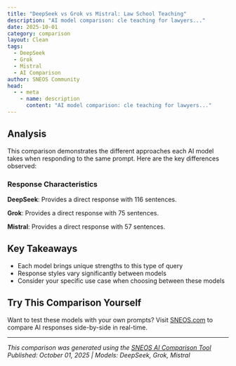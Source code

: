 ```yaml
---
title: "DeepSeek vs Grok vs Mistral: Law School Teaching"
description: "AI model comparison: cle teaching for lawyers..."
date: 2025-10-01
category: comparison
layout: Clean
tags:
  - DeepSeek
  - Grok
  - Mistral
  - AI Comparison
author: SNEOS Community
head:
  - - meta
    - name: description
      content: "AI model comparison: cle teaching for lawyers..."
---
```


<ChatComparison
  title="DeepSeek vs Grok vs Mistral: Law School Teaching"
  prompt="cle teaching for lawyers"
  :responses='{
    "DeepSeek": "Of course. \u0022CLE teaching for lawyers\u0022 is a fantastic and impactful career path. It combines legal expertise with education and professional development.\n\nHere is a comprehensive guide covering what it is, why you should do it, how to get started, and best practices for success.\n\n---\n\n### 1. What is CLE Teaching?\n\nContinuing Legal Education (CLE) is mandatory professional training that lawyers must complete to maintain their license to practice law. CLE teaching involves creating and delivering educational content to other attorneys on these topics.\n\n**Key Characteristics:**\n*   **Audience:** Fellow lawyers, judges, and legal professionals.\n*   **Purpose:** To update practitioners on recent changes in the law, teach new skills (e.g., e-discovery, legal tech), and reinforce ethical obligations.\n*   **Format:** Live webinars, on-demand videos, in-person seminars, multi-day conferences, and written materials.\n*   **Content:** Can be highly substantive (e.g., \u0022Recent Developments in Securities Law\u0022), practical (e.g., \u0022Voir Dire Strategies\u0022), or ethical (e.g., \u0022Navigating Conflicts in a Digital World\u0022).\n\n---\n\n### 2. Why Become a CLE Teacher? The Benefits\n\n*   **Establish Yourself as an Expert:** There is no better way to build your reputation as a thought leader in your niche.\n*   **Marketing \u0026 Business Development:** It\u0027s a powerful, high-value form of marketing. Attendees see you as a knowledgeable and trustworthy authority, which can lead to referrals and new clients.\n*   **Intellectual Stimulation:** It forces you to stay at the very top of your field, synthesize complex information, and think critically about your practice.\n*   **Networking:** You connect with other leading practitioners, judges, and potential clients.\n*   **Additional Revenue:** While not always the primary motivator, many CLE teachers are paid an honorarium or a percentage of the course revenue.\n*   **Giving Back:** You contribute to raising the level of competence and ethics within the legal profession.\n\n---\n\n### 3. How to Get Started: A Step-by-Step Guide\n\n#### Step 1: Identify Your Niche\nYou cannot be an expert in everything. Your niche should be:\n*   **An area you are passionate about.**\n*   **An area with recent, significant developments** (new statutes, landmark cases, regulatory changes).\n*   **An area where other lawyers struggle** and need guidance (e.g., \u0022Cryptocurrency for the General Practitioner,\u0022 \u0022AI Tools in Contract Review\u0022).\n\n#### Step 2: Develop a Compelling Topic and Title\nYour topic should be specific, relevant, and solution-oriented.\n*   **Weak:** \u0022Updates in Employment Law\u0022\n*   **Strong:** \u0022The 5 Biggest Mistakes Employers Are Making with Remote Workers in 2024: A Legal and Practical Guide\u0022\n*   **Weak:** \u0022Contract Law\u0022\n*   **Strong:** \u0022Drafting Ironclad Indemnification Clauses: Lessons from Recent Litigation\u0022\n\n#### Step 3: Choose Your Platform\nThere are several avenues to present CLE:\n\n*   **CLE Providers:** These are organizations dedicated to producing CLE.\n    *   **National Providers:** Practising Law Institute (PLI), American Law Institute (ALI), National Constitution Center (NCC), etc. Highly competitive but great for reputation.\n    *   **State \u0026 Local Bar Associations:** Your state bar, city bar, or specialty bar associations (e.g., ABA Sections). This is often the easiest entry point.\n    *   **For-Proefit Companies:** WestLegalEd, LexisNexis, Lawline, etc. They often have a high volume of needs.\n\n*   **Law Firms:** Many mid-to-large firms run internal CLE programs for their attorneys. Volunteer to present. It\u0027s great practice.\n\n*   **Solo/Small Firm Route:** You can create and market your own CLE. This is more work but gives you full control and profit. You\u0027ll need to get your course accredited by your state\u0027s CLE board.\n\n#### Step 4: Pitch Your Program\nContact the CLE director or program chair at your chosen platform.\n*   **Your Pitch Should Include:**\n    *   A catchy, descriptive title.\n    *   A concise abstract (3-5 sentences) explaining what the course is about and why it\u0027s important *now*.\n    *   A list of 3-5 key takeaways for the attendee.\n    *   A brief bio highlighting your expertise in this specific area (e.g., \u0022I have litigated 15 cases involving the Defend Trade Secrets Act,\u0022 or \u0022I have counseled over 50 startups on their founding documents.\u0022).\n\n#### Step 5: Prepare Outstanding Content\nThis is the most critical step. Lawyers are a tough, discerning audience.\n\n*   **Structure is Key:** Use a clear agenda. Tell them what you\u0027ll tell them, tell them, then tell them what you told them.\n*   **Focus on Practical Application:** Answer the \u0022So what?\u0022 question. Don\u0027t just state a legal principle; explain how it affects their practice, their clients, and their risk.\n    *   **Use \u0022How-To\u0022 Language:** \u0022How to draft...\u0022, \u0022How to avoid...\u0022, \u0022How to leverage...\u0022\n*   **Use Engaging Visuals:** Your slide deck is not your script. Use minimal text, high-quality graphics, charts, and flowcharts.\n*   **Incorporate Real-World Examples:** Use case studies, redacted documents, and anecdotes from your practice. Stories are memorable.\n*   **Draft a Useful Written Outline:** Many CLE accrediting bodies require written materials. Make them a valuable standalone resource with checklists, sample clauses, and key citations.\n\n---\n\n### 4. Best Practices for Delivery and Engagement\n\n*   **Know Your Audience:** Are you speaking to seasoned litigators or general practitioners? Tailor your depth and examples accordingly.\n*   **Be a Speaker, Not a Reader:** Engage with the audience. Make eye contact. Use a conversational tone. Your slides are your prompter, not your script.\n*   **Manage Your Time:** Respect the audience\u0027s time. Rehearse to ensure you fit within the allotted slot, leaving time for Q\u0026A.\n*   **Handle Q\u0026A Like a Pro:**\n    *   Repeat the question so the online audience can hear it.\n    *   If you don\u0027t know the answer, say so. Offer to follow up via email. Never bluff.\n    *   Defer to other panelists if it\u0027s in their wheelhouse.\n*   **Embrace Technology:** For webinars, use a good microphone, ensure a stable internet connection, and learn the platform\u0027s features (polls, chat, raise hand).\n\n---\n\n### 5. Common Pitfalls to Avoid\n\n1.  **The \u0022Data Dump\u0022:** Overwhelming the audience with too many cases and statutes without providing practical context.\n2.  **Reading the Slides:** This is the fastest way to lose your audience\u0027s attention.\n3.  **Ignoring the \u0022Why\u0022:** Failing to explain the practical implications of the law.\n4.  **Being Unprepared for Tech Issues:** Always have a backup plan (e.g., a dial-in number if your VoIP fails).\n5.  **Not Providing Actionable Takeaways:** Every segment of your presentation should end with a clear, actionable tip for the practicing lawyer.\n\n### Sample Topic Ideas to Spark Inspiration\n\n*   **Ethics:** \u0022Ethical Billing in the Age of AI: Navigating Supervision and Fees for Automated Work.\u0022\n*   **Tech:** \u0022Demystifying AI for In-House Counsel: A Framework for Vendor Contracts and Risk Management.\u0022\n*   **Litigation:** \u0022Leveraging Courtroom Technology: A Judge\u0027s Perspective on What Works and What Doesn\u0027t.\u0022\n*   **Transaction:** \u0022The M\u0026A Playbook: Conducting Cyber Due Diligence in a Post-Breach World.\u0022\n*   **Solo/Small Firm:** \u0022Building a $1M\u002B Practice: Data-Driven Marketing for Family Law Attorneys.\u0022\n\nBy following this guide, you can transition from being a practicing lawyer to a respected CLE teacher, enhancing your career, your practice, and the profession as a whole.",
    "Grok": "I believe you are asking about **CLE (Continuing Legal Education)** for lawyers. CLE refers to the ongoing education required for lawyers to maintain their license to practice law in most jurisdictions. Below, I\u2019ll provide an overview of CLE, its importance, requirements, and resources for lawyers.\n\n### What is CLE (Continuing Legal Education)?\nCLE is a mandatory requirement in many jurisdictions for lawyers to stay updated on legal developments, ethics, and professional skills. It ensures that attorneys remain competent and informed throughout their careers. CLE programs typically cover a variety of topics, including:\n- Legal ethics and professional responsibility\n- Substantive law updates (e.g., changes in legislation or case law)\n- Law practice management\n- Diversity, equity, and inclusion (DEI) training (in some states)\n- Mental health and substance abuse awareness (required in certain jurisdictions)\n\n### Why is CLE Important for Lawyers?\n1. **Maintaining Licensure**: Most states in the U.S. (and other jurisdictions globally) require lawyers to complete a specific number of CLE credits within a reporting period to maintain their active status with the bar.\n2. **Professional Growth**: CLE helps lawyers stay current with evolving laws, technology, and best practices.\n3. **Client Protection**: Ensures that lawyers provide competent and ethical representation to clients.\n4. **Networking Opportunities**: CLE programs often provide a platform to connect with other legal professionals.\n\n### CLE Requirements for Lawyers\nCLE requirements vary by jurisdiction. In the U.S., they are determined by state bar associations, while in other countries, they are set by national or regional legal bodies. Here are some general points:\n- **Credit Hours**: Most jurisdictions require a certain number of CLE credit hours per reporting period (e.g., 12-15 hours annually or 30-45 hours over a 2-3 year period).\n- **Ethics Credits**: Many states mandate a specific number of hours focused on ethics or professional responsibility (e.g., 1-3 hours per cycle).\n- **Specialty Credits**: Some jurisdictions require credits in specific areas, such as diversity or technology.\n- **Reporting Periods**: Cycles can be annual, biennial, or triennial, depending on the state or country.\n- **Exemptions**: Certain lawyers (e.g., judges, in-house counsel, or inactive status) may be exempt or have reduced requirements.\n\n#### Examples of CLE Requirements in the U.S.:\n- **California**: 25 hours every 3 years, including 4 hours of ethics, 1 hour of competence (mental health/substance abuse), and 1 hour of elimination of bias.\n- **New York**: 24 hours every 2 years, with 4 hours of ethics and professionalism and 3 hours of diversity, inclusion, and elimination of bias (for experienced attorneys).\n- **Texas**: 15 hours annually, including 3 hours of ethics.\n- **Florida**: 33 hours every 3 years, including 5 hours of ethics and 3 hours of technology.\n\nTo find specific requirements, lawyers should consult their state bar association or regulatory body.\n\n### Types of CLE Programs\nCLE credits can be earned through various formats, including:\n1. **In-Person Seminars**: Conferences, workshops, or local bar association events.\n2. **Online Courses**: Webinars, on-demand videos, or live-streamed events (many states now accept online CLE credits).\n3. **Self-Study**: Reading accredited materials or listening to podcasts (limited in some jurisdictions).\n4. **Teaching or Writing**: Some states award CLE credits for teaching law courses or publishing legal articles.\n5. **Pro Bono Work**: A few jurisdictions allow lawyers to earn CLE credits for pro bono service.\n\n### How to Find CLE Programs\n- **State Bar Associations**: Most bar associations provide or accredit CLE programs and maintain directories of approved providers.\n- **Private Providers**: Organizations like the American Bar Association (ABA), Practising Law Institute (PLI), National Business Institute (NBI), and Lawline offer CLE courses.\n- **Law Firms**: Larger firms often host in-house CLE training for their attorneys.\n- **Law Schools**: Many universities offer CLE programs for alumni and local practitioners.\n- **Online Platforms**: Websites like CLECenter, MCLEZ, and MyLawCLE provide online courses.\n\n### Tips for Lawyers on CLE\n1. **Plan Ahead**: Track your CLE requirements and deadlines to avoid last-minute cramming or penalties.\n2. **Choose Relevant Topics**: Select programs that align with your practice area or career goals.\n3. **Check Accreditation**: Ensure the provider or course is approved by your jurisdiction for CLE credit.\n4. **Keep Records**: Retain certificates of attendance or completion for reporting purposes.\n5. **Budget for Costs**: CLE programs can range from free (e.g., bar association events) to several hundred dollars for premium courses.\n\n### Challenges and Considerations\n- **Time Constraints**: Busy lawyers may find it difficult to balance CLE with their workload.\n- **Cost**: High-quality CLE programs can be expensive, though many bar associations offer free or low-cost options.\n- **Jurisdictional Differences**: Lawyers licensed in multiple states must comply with varying requirements, though some states have reciprocity agreements for CLE credits.\n\nIf you meant something else by \u0022cle teaching\u0022 (e.g., a specific course or topic), please clarify, and I\u2019d be happy to assist. Additionally, if you\u2019re looking for CLE resources in a specific jurisdiction or practice area, let me know!",
    "Mistral": "Continuing Legal Education (CLE) is an essential component of a lawyer\u0027s professional development. It ensures that attorneys stay current with legal developments, enhance their skills, and maintain their competence in the practice of law. Here are some key aspects and tips for effective CLE teaching for lawyers:\n\n### Key Aspects of CLE Teaching\n\n1. **Relevance and Practicality**:\n   - **Current Legal Issues**: Focus on the latest legal developments, case law, and regulatory changes.\n   - **Practical Skills**: Include sessions on practical skills such as trial advocacy, negotiation, and legal writing.\n\n2. **Interactive Learning**:\n   - **Engagement**: Use interactive methods like case studies, role-playing, and group discussions to keep participants engaged.\n   - **Feedback**: Encourage questions and provide opportunities for participants to share their experiences and insights.\n\n3. **Diverse Topics**:\n   - **Specialization**: Offer courses tailored to different areas of law, such as corporate law, criminal law, family law, etc.\n   - **Ethics and Professionalism**: Include sessions on legal ethics, professional responsibility, and best practices.\n\n4. **Technology and Innovation**:\n   - **Online Courses**: Utilize online platforms for webinars, virtual classrooms, and on-demand courses.\n   - **Technological Tools**: Teach the use of legal technology and software that can enhance legal practice.\n\n5. **Assessment and Certification**:\n   - **Evaluation**: Provide assessments to gauge understanding and retention of the material.\n   - **Certification**: Offer certificates of completion that can be used for CLE credit requirements.\n\n### Tips for Effective CLE Teaching\n\n1. **Preparation**:\n   - **Research**: Stay updated with the latest legal trends and developments.\n   - **Materials**: Prepare comprehensive and clear course materials, including handouts, slides, and reading lists.\n\n2. **Clear Objectives**:\n   - **Learning Outcomes**: Clearly define what participants should know or be able to do by the end of the session.\n   - **Agenda**: Provide a detailed agenda outlining the topics to be covered and the time allocated for each.\n\n3. **Engaging Delivery**:\n   - **Storytelling**: Use real-life examples, anecdotes, and case studies to illustrate points.\n   - **Visual Aids**: Utilize visual aids like charts, graphs, and diagrams to enhance understanding.\n\n4. **Interactive Techniques**:\n   - **Q\u0026A Sessions**: Allocate time for questions and answers to address participants\u0027 queries.\n   - **Breakout Groups**: Use breakout groups for small group discussions and activities.\n\n5. **Feedback and Improvement**:\n   - **Surveys**: Conduct post-session surveys to gather feedback on the effectiveness of the training.\n   - **Adjustments**: Use feedback to make improvements in future sessions.\n\n6. **Networking Opportunities**:\n   - **Peer Interaction**: Provide opportunities for participants to network and share experiences with each other.\n   - **Mentorship**: Offer mentorship programs where experienced lawyers can guide newer practitioners.\n\n### Sample CLE Course Outline\n\n1. **Introduction**:\n   - Overview of the course objectives and agenda.\n   - Brief introduction of the instructor and participants.\n\n2. **Legal Updates**:\n   - Recent case law and legislative changes.\n   - Impact on current legal practices.\n\n3. **Practical Skills**:\n   - Trial advocacy techniques.\n   - Effective legal writing and drafting.\n\n4. **Ethics and Professionalism**:\n   - Ethical considerations in legal practice.\n   - Professional responsibility and best practices.\n\n5. **Technology in Law**:\n   - Use of legal technology and software.\n   - Cybersecurity and data protection.\n\n6. **Interactive Sessions**:\n   - Case studies and group discussions.\n   - Role-playing and mock trials.\n\n7. **Q\u0026A and Feedback**:\n   - Open floor for questions and answers.\n   - Feedback session and closing remarks.\n\nBy focusing on these key aspects and tips, CLE teaching can be made more effective and engaging, ensuring that lawyers continue to develop their skills and knowledge throughout their careers."
  }'
  published-date="23:01"
/>

## Analysis

This comparison demonstrates the different approaches each AI model takes when responding to the same prompt. Here are the key differences observed:

### Response Characteristics

**DeepSeek**: Provides a direct response with 116 sentences. 

**Grok**: Provides a direct response with 75 sentences. 

**Mistral**: Provides a direct response with 57 sentences. 

## Key Takeaways

- Each model brings unique strengths to this type of query
- Response styles vary significantly between models
- Consider your specific use case when choosing between these models

## Try This Comparison Yourself

Want to test these models with your own prompts? Visit [SNEOS.com](https://sneos.com) to compare AI responses side-by-side in real-time.

---

*This comparison was generated using the [SNEOS AI Comparison Tool](https://sneos.com)*
*Published: October 01, 2025 | Models: DeepSeek, Grok, Mistral*
